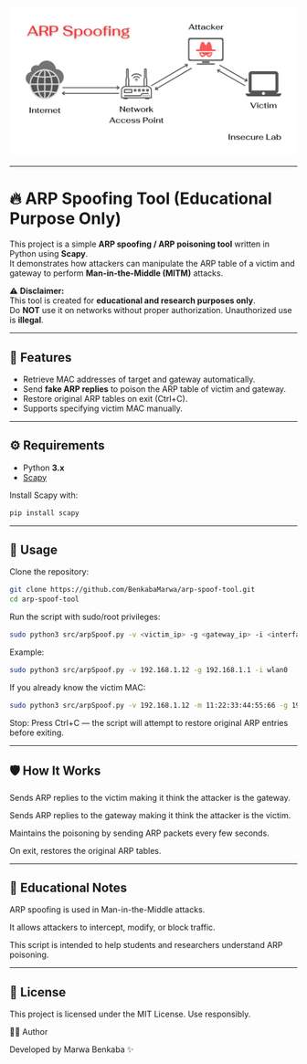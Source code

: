 <p align="center">
  <img src="pics/arp-spoofing.webp" alt="The-ARP-spoofing-attacks-technique" width="500"/>
</p>

---

# 🔥 ARP Spoofing Tool (Educational Purpose Only)

This project is a simple **ARP spoofing / ARP poisoning tool** written in Python using **Scapy**.  
It demonstrates how attackers can manipulate the ARP table of a victim and gateway to perform **Man-in-the-Middle (MITM)** attacks.

⚠️ **Disclaimer:**  
This tool is created for **educational and research purposes only**.  
Do **NOT** use it on networks without proper authorization. Unauthorized use is **illegal**.

---

## 📌 Features
- Retrieve MAC addresses of target and gateway automatically.  
- Send **fake ARP replies** to poison the ARP table of victim and gateway.  
- Restore original ARP tables on exit (Ctrl+C).  
- Supports specifying victim MAC manually.  

---

## ⚙️ Requirements
- Python **3.x**
- [Scapy](https://scapy.readthedocs.io/)

Install Scapy with:
```bash
pip install scapy
```
---

## 🚀 Usage

Clone the repository:
```bash
git clone https://github.com/BenkabaMarwa/arp-spoof-tool.git
cd arp-spoof-tool
```


Run the script with sudo/root privileges:
```bash
sudo python3 src/arpSpoof.py -v <victim_ip> -g <gateway_ip> -i <interface>
```
Example:
```bash
sudo python3 src/arpSpoof.py -v 192.168.1.12 -g 192.168.1.1 -i wlan0
```
If you already know the victim MAC:
```bash
sudo python3 src/arpSpoof.py -v 192.168.1.12 -m 11:22:33:44:55:66 -g 192.168.1.1 -i wlan0
```
Stop: Press Ctrl+C — the script will attempt to restore original ARP entries before exiting.

---

## 🛡️ How It Works

Sends ARP replies to the victim making it think the attacker is the gateway.

Sends ARP replies to the gateway making it think the attacker is the victim.

Maintains the poisoning by sending ARP packets every few seconds.

On exit, restores the original ARP tables.

---

## 📖 Educational Notes

ARP spoofing is used in Man-in-the-Middle attacks.

It allows attackers to intercept, modify, or block traffic.

This script is intended to help students and researchers understand ARP poisoning.

---

## 📝 License

This project is licensed under the MIT License.
Use responsibly.

👩‍💻 Author

Developed by Marwa Benkaba ✨
